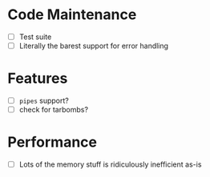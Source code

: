 # Code Maintenance
- [ ] Test suite
- [ ] Literally the barest support for error handling
# Features
- [ ] `pipes` support?
- [ ] check for tarbombs?
# Performance
- [ ] Lots of the memory stuff is ridiculously inefficient as-is
